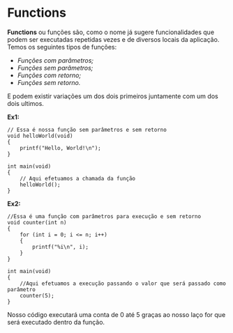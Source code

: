 # Functions

**Functions** ou funções são, como o nome já sugere funcionalidades que podem ser executadas repetidas vezes e de diversos locais da aplicação.
Temos os seguintes tipos de funções:

* *Funções com parâmetros;*
* *Funções sem parâmetros;*
* *Funções com retorno;*
* *Funções sem retorno.*

E podem existir variações um dos dois primeiros juntamente com um dos dois ultimos.

**Ex1:**

    // Essa é nossa função sem parâmetros e sem retorno
    void helloWorld(void)
    {
        printf("Hello, World!\n");
    }

    int main(void)
    {
        // Aqui efetuamos a chamada da função
        helloWorld();
    }

**Ex2:**

    //Essa é uma função com parâmetros para execução e sem retorno
    void counter(int n)
    {
        for (int i = 0; i <= n; i++)
        {
            printf("%i\n", i);
        }
    }

    int main(void)
    {
        //Aqui efetuamos a execução passando o valor que será passado como parâmetro
        counter(5);
    }

Nosso código executará uma conta de 0 até 5 graças ao nosso laço for que será executado dentro da função.
